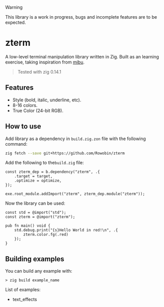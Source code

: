 > [!WARNING]
> This library is a work in progress, bugs and incomplete features are to be expected.

# zterm
A low-level terminal manipulation library written in Zig. Built as an learning exercise, taking inspiration from [mibu](https://github.com/xyaman/mibu).

> Tested with zig 0.14.1

## Features

- Style (bold, italic, underline, etc).
- 8-16 colors.
- True Color (24-bit RGB).

## How to use

Add library as a dependency in `build.zig.zon` file with the 
following command:
```bash
zig fetch --save git+https://github.com/Rowobin/zterm
```

Add the following to the`build.zig` file:
```zig
const zterm_dep = b.dependency("zterm", .{
    .target = target,
    .optimize = optimize,
});

exe.root_module.addImport("zterm", zterm_dep.module("zterm"));
```

Now the library can be used:
```zig
const std = @import("std");
const zterm = @import("zterm");

pub fn main() void {
    std.debug.print("{s}Hello World in red!\n", .{
        zterm.color.fg(.red)
    });
}
```

## Building examples

You can build any example with:
```zig
> zig build example_name
```

List of examples:
- text_effects